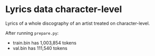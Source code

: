 
# Lyrics data character-level

Lyrics of a whole discography of an artist treated on character-level.

After running `prepare.py`:

- train.bin has 1,003,854 tokens
- val.bin has 111,540 tokens
